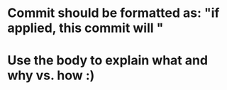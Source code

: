 # Commit should be formatted as: "if applied, this commit will <your subject line here>"
# Use the body to explain what and why vs. how :)
